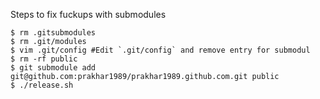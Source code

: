 Steps to fix fuckups with submodules

```shell
$ rm .gitsubmodules
$ rm .git/modules
$ vim .git/config #Edit `.git/config` and remove entry for submodul
$ rm -rf public
$ git submodule add git@github.com:prakhar1989/prakhar1989.github.com.git public
$ ./release.sh
```

